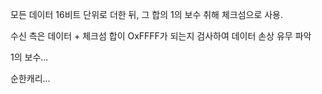 모든 데이터 16비트 단위로 더한 뒤, 그 합의 1의 보수 취해 체크섬으로 사용.

수신 측은 데이터 + 체크섬 합이 OxFFFF가 되는지 검사하여 데이터 손상 유무 파악

1의 보수...

순한캐리...